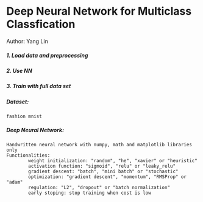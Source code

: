 # Deep Neural Network for Multiclass Classfication

Author: Yang Lin

##### 1. Load data and preprocessing
##### 2. Use NN
##### 3. Train with full data set

##### Dataset: 
    fashion mnist

##### Deep Neural Network:
    Handwritten neural network with numpy, math and matplotlib libraries only
    Functionalities:         
            weight initialization: "random", "he", "xavier" or "heuristic"
            activation function: "sigmoid", "relu" or "leaky_relu"
            gradient descent: "batch", "mini batch" or "stochastic"
            optimization: "gradient descent", "momentum", "RMSProp" or "adam"
            regulation: "L2", "dropout" or "batch normalization"
            early stoping: stop training when cost is low

